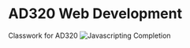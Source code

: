 # AD320 Web Development
 Classwork for AD320
![Javascripting Completion](/week2/javascriping/Complete.png)
